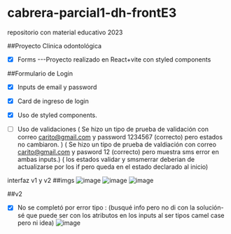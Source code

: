 # cabrera-parcial1-dh-frontE3
repositorio con material educativo 2023

##Proyecto Clinica odontológica
- [x] Forms
---Proyecto realizado en React+vite con styled components 

##Formulario de Login 
- [x] Inputs de email y password 
- [x] Card de ingreso de login 
- [x] Uso de styled components.
- [ ] Uso de validaciones ( Se hizo un tipo de prueba de validación con correo carito@gmail.com y password 1234567 (correcto) pero estados no cambiaron. )
                          ( Se hizo un tipo de prueba de valdiación con correo carito@gmail.com y pasword 12 (correcto) pero muestra sms error en ambas inputs.) 
                          ( los estados validar y smsmerrar deberian de actualizarse por los if pero queda en el estado declarado al inicio)




interfaz v1 y v2 
##imgs
![image](https://user-images.githubusercontent.com/93058053/224519598-8fb0da35-2209-4367-a3c9-2ad79c91e3ee.png)
![image](https://user-images.githubusercontent.com/93058053/224519653-8d2e41ee-15ed-4819-aa0e-fa744b3153c5.png)
![image](https://user-images.githubusercontent.com/93058053/224519677-cc797044-890f-42ae-ae2d-286635de562b.png)

##v2
- [x] No se completó por error tipo : (busqué info pero no di con la solución- sé que puede ser con los atributos en los inputs al ser tipos camel case pero 
ni idea)
![image](https://user-images.githubusercontent.com/93058053/224582863-3235d364-85a0-47b1-b2b9-57da3da60b88.png)
